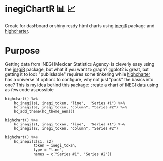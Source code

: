 # inegiChartR :bar_chart: :chart_with_upwards_trend:
Create for dashboard or shiny ready html charts using [inegiR](https://github.com/Eflores89/inegiR) package and [highcharter](https://github.com/jbkunst/highcharter).

# Purpose
Getting data from INEGI (Mexican Statistics Agency) is cleverly easy using the [inegiR](https://github.com/Eflores89/inegiR) package, but what if you want to graph? 
ggplot2 is great, but getting it to look "publishable" requires some tinkering while [highcharter](https://github.com/jbkunst/highcharter) has a universe of options to configure,
why not just "pack" the basics into one? This is my idea behind this package: create a chart of INEGI data using as few code as possible.


```
highchart() %>% 
    hc_inegi(s1, inegi_token, "line",  "Series #1") %>%
    hc_inegi(s2, inegi_token, "column", "Series #2") %>%
    hc_add_theme(hc_theme_eem())
```

```
highchart() %>% 
    hc_inegi(s1, inegi_token, "line",  "Series #1") %>%
    hc_inegi(s2, inegi_token, "column", "Series #2")
```

```
highchart() %>% 
    hc_inegi(c(s1, s2),
             token = inegi_token, 
             type = "line", 
             names = c("Series #1", "Series #2"))
```
